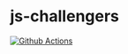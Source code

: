 # js-challengers

[![Github Actions](https://github.com/igorvieira/js-challengers/workflows/js-challengers/badge.svg)](https://github.com/igorvieira/js-challengers/actions)


